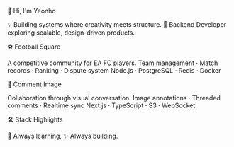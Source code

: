 👋 Hi, I'm Yeonho

💡 Building systems where creativity meets structure.
🎯 Backend Developer exploring scalable, design-driven products.

⚽ Football Square

A competitive community for EA FC players.
Team management · Match records · Ranking · Dispute system
Node.js · PostgreSQL · Redis · Docker

🧠 Comment Image

Collaboration through visual conversation.
Image annotations · Threaded comments · Realtime sync
Next.js · TypeScript · S3 · WebSocket

🛠 Stack Highlights










🌱 Always learning,
✨ Always building.
